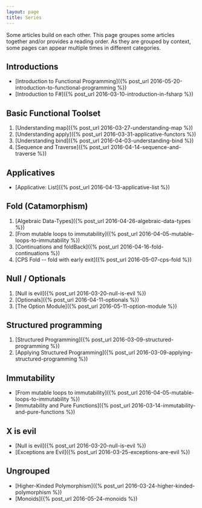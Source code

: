 ```yaml
---
layout: page
title: Series
---
```


Some articles build on each other. This page groupes some articles together and/or provides
a reading order. As they are grouped by context, some pages can appear multiple times
in different categories.

## Introductions
* [Introduction to Functional Programming]({% post_url 2016-05-20-introduction-to-functional-programming %})
* [Introduction to F#]({% post_url 2016-03-10-introduction-in-fsharp %})

## Basic Functional Toolset
1. [Understanding map]({% post_url 2016-03-27-understanding-map %})
1. [Understanding apply]({% post_url 2016-03-31-applicative-functors %})
1. [Understanding bind]({% post_url 2016-04-03-understanding-bind %})
1. [Sequence and Traverse]({% post_url 2016-04-14-sequence-and-traverse %})

## Applicatives
* [Applicative: List]({% post_url 2016-04-13-applicative-list %})

## Fold (Catamorphism)
1. [Algebraic Data-Types]({% post_url 2016-04-26-algebraic-data-types %})
1. [From mutable loops to immutability]({% post_url 2016-04-05-mutable-loops-to-immutability %})
1. [Continuations and foldBack]({% post_url 2016-04-16-fold-continuations %})
1. [CPS Fold -- fold with early exit]({% post_url 2016-05-07-cps-fold %})

## Null / Optionals
1. [Null is evil]({% post_url 2016-03-20-null-is-evil %})
1. [Optionals]({% post_url 2016-04-11-optionals %})
1. [The Option Module]({% post_url 2016-05-11-option-module %})

## Structured programming
1. [Structured Programming]({% post_url 2016-03-09-structured-programming %})
1. [Applying Structured Programming]({% post_url 2016-03-09-applying-structured-programming %})

## Immutability
* [From mutable loops to immutability]({% post_url 2016-04-05-mutable-loops-to-immutability %})
* [Immutability and Pure Functions]({% post_url 2016-03-14-immutability-and-pure-functions %})

## X is evil
* [Null is evil]({% post_url 2016-03-20-null-is-evil %})
* [Exceptions are Evil]({% post_url 2016-03-25-exceptions-are-evil %}) 

## Ungrouped
* [Higher-Kinded Polymorphism]({% post_url 2016-03-24-higher-kinded-polymorphism %})
* [Monoids]({% post_url 2016-05-24-monoids %})
